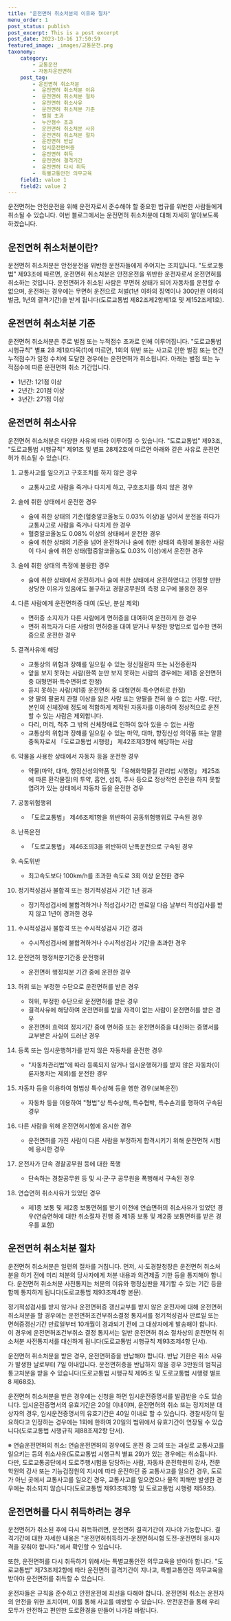 ```yaml
---
title: "운전면허 취소처분의 이유와 절차"
menu_order: 1
post_status: publish
post_excerpt: This is a post excerpt
post_date: 2023-10-16 17:50:59
featured_image: _images/교통운전.png
taxonomy:
    category:
        - 교통운전
        - 자동차운전면허
    post_tag:
        - 운전면허 취소처분
        -  운전면허 취소처분 이유
        -  운전면허 취소처분 절차
        -  운전면허 취소사유
        -  운전면허 취소처분 기준
        -  벌점 초과
        -  누산점수 초과
        -  운전면허 취소처분 사유
        -  운전면허 취소처분 절차
        -  운전면허 반납
        -  임시운전면허증
        -  운전면허 취득
        -  운전면허 결격기간
        -  운전면허 다시 취득
        -  특별교통안전 의무교육
    field1: value 1
    field2: value 2
---
```



운전면허는 안전운전을 위해 운전자로서 준수해야 할 중요한 법규를 위반한 사람들에게 취소될 수 있습니다. 이번 블로그에서는 운전면허 취소처분에 대해 자세히 알아보도록 하겠습니다.

## 운전면허 취소처분이란?

운전면허 취소처분은 안전운전을 위반한 운전자들에게 주어지는 조치입니다. "도로교통법" 제93조에 따르면, 운전면허 취소처분은 안전운전을 위반한 운전자로서 운전면허를 취소하는 것입니다. 운전면허가 취소된 사람은 무면허 상태가 되어 자동차를 운전할 수 없으며, 운전하는 경우에는 무면허 운전으로 처벌(1년 이하의 징역이나 300만원 이하의 벌금, 1년의 결격기간)을 받게 됩니다(도로교통법 제82조제2항제1호 및 제152조제1호).

## 운전면허 취소처분 기준

운전면허 취소처분은 주로 벌점 또는 누적점수 초과로 인해 이루어집니다. "도로교통법 시행규칙" 별표 28 제1호다목(1)에 따르면, 1회의 위반 또는 사고로 인한 벌점 또는 연간 누적점수가 일정 수치에 도달한 경우에는 운전면허가 취소됩니다. 아래는 벌점 또는 누적점수에 따른 운전면허 취소 기간입니다.

- 1년간: 121점 이상
- 2년간: 201점 이상
- 3년간: 271점 이상

## 운전면허 취소사유

운전면허 취소처분은 다양한 사유에 따라 이루어질 수 있습니다. "도로교통법" 제93조, "도로교통법 시행규칙" 제91조 및 별표 28제2호에 따르면 아래와 같은 사유로 운전면허가 취소될 수 있습니다.

1. 교통사고를 일으키고 구호조치를 하지 않은 경우
   - 교통사고로 사람을 죽거나 다치게 하고, 구호조치를 하지 않은 경우

2. 술에 취한 상태에서 운전한 경우
   - 술에 취한 상태의 기준(혈중알코올농도 0.03% 이상)을 넘어서 운전을 하다가 교통사고로 사람을 죽거나 다치게 한 경우
   - 혈중알코올농도 0.08% 이상의 상태에서 운전한 경우
   - 술에 취한 상태의 기준을 넘어 운전하거나 술에 취한 상태의 측정에 불응한 사람이 다시 술에 취한 상태(혈중알코올농도 0.03% 이상)에서 운전한 경우

3. 술에 취한 상태의 측정에 불응한 경우
   - 술에 취한 상태에서 운전하거나 술에 취한 상태에서 운전하였다고 인정할 만한 상당한 이유가 있음에도 불구하고 경찰공무원의 측정 요구에 불응한 경우

4. 다른 사람에게 운전면허증 대여 (도난, 분실 제외)
   - 면허증 소지자가 다른 사람에게 면허증을 대여하여 운전하게 한 경우
   - 면허 취득자가 다른 사람의 면허증을 대여 받거나 부정한 방법으로 입수한 면허증으로 운전한 경우

5. 결격사유에 해당
   - 교통상의 위험과 장해를 일으킬 수 있는 정신질환자 또는 뇌전증환자
   - 앞을 보지 못하는 사람(한쪽 눈만 보지 못하는 사람의 경우에는 제1종 운전면허 중 대형면허·특수면허로 한정)
   - 듣지 못하는 사람(제1종 운전면허 중 대형면허·특수면허로 한정)
   - 양 팔의 팔꿈치 관절 이상을 잃은 사람 또는 양팔을 전혀 쓸 수 없는 사람. 다만, 본인의 신체장애 정도에 적합하게 제작된 자동차를 이용하여 정상적으로 운전할 수 있는 사람은 제외합니다.
   - 다리, 머리, 척추 그 밖의 신체장애로 인하여 앉아 있을 수 없는 사람
   - 교통상의 위험과 장해를 일으킬 수 있는 마약, 대마, 향정신성 의약품 또는 알콜 중독자로서 「도로교통법 시행령」 제42조제3항에 해당하는 사람

6. 약물을 사용한 상태에서 자동차 등을 운전한 경우
   - 약물(마약, 대마, 향정신성의약품 및 「유해화학물질 관리법 시행령」 제25조에 따른 환각물질)의 투약, 흡연, 섭취, 주사 등으로 정상적인 운전을 하지 못할 염려가 있는 상태에서 자동차 등을 운전한 경우

7. 공동위험행위
   - 「도로교통법」 제46조제1항을 위반하여 공동위험행위로 구속된 경우

8. 난폭운전
   - 「도로교통법」 제46조의3을 위반하여 난폭운전으로 구속된 경우

9. 속도위반
   - 최고속도보다 100km/h를 초과한 속도로 3회 이상 운전한 경우

10. 정기적성검사 불합격 또는 정기적성검사 기간 1년 경과
    - 정기적성검사에 불합격하거나 적성검사기간 만료일 다음 날부터 적성검사를 받지 않고 1년이 경과한 경우

11. 수시적성검사 불합격 또는 수시적성검사 기간 경과
    - 수시적성검사에 불합격하거나 수시적성검사 기간을 초과한 경우

12. 운전면허 행정처분기간중 운전행위
    - 운전면허 행정처분 기간 중에 운전한 경우

13. 허위 또는 부정한 수단으로 운전면허를 받은 경우
    - 허위, 부정한 수단으로 운전면허를 받은 경우
    - 결격사유에 해당하여 운전면허를 받을 자격이 없는 사람이 운전면허를 받은 경우
    - 운전면허 효력의 정지기간 중에 면허증 또는 운전면허증을 대신하는 증명서를 교부받은 사실이 드러난 경우

14. 등록 또는 임시운행허가를 받지 않은 자동차를 운전한 경우
    - "자동차관리법"에 따라 등록되지 않거나 임시운행허가를 받지 않은 자동차(이륜자동차는 제외)를 운전한 경우

15. 자동차 등을 이용하여 형법상 특수상해 등을 행한 경우(보복운전)
    - 자동차 등을 이용하여 "형법"상 특수상해, 특수협박, 특수손괴를 행하여 구속된 경우

16. 다른 사람을 위해 운전면허시험에 응시한 경우
    - 운전면허를 가진 사람이 다른 사람을 부정하게 합격시키기 위해 운전면허 시험에 응시한 경우

17. 운전자가 단속 경찰공무원 등에 대한 폭행
    - 단속하는 경찰공무원 등 및 시·군·구 공무원을 폭행해서 구속된 경우

18. 연습면허 취소사유가 있었던 경우
    - 제1종 보통 및 제2종 보통면허를 받기 이전에 연습면허의 취소사유가 있었던 경우(연습면허에 대한 취소절차 진행 중 제1종 보통 및 제2종 보통면허를 받은 경우를 포함)

## 운전면허 취소처분 절차

운전면허 취소처분은 일련의 절차를 거칩니다. 먼저, 시·도경찰청장은 운전면허 취소처분을 하기 전에 미리 처분의 당사자에게 처분 내용과 의견제출 기한 등을 통지해야 합니다. 운전면허 취소처분 사전통지는 처분의 이유와 행정심판을 제기할 수 있는 기간 등을 함께 통지하게 됩니다(도로교통법 제93조제4항 본문).

정기적성검사를 받지 않거나 운전면허증 갱신교부를 받지 않은 운전자에 대해 운전면허 취소처분을 할 경우에는 운전면허조건부취소결정 통지서를 정기적성검사 만료일 또는 면허증갱신기간 만료일부터 10개월이 경과되기 전에 그 대상자에게 발송해야 합니다. 이 경우에 운전면허조건부취소 결정 통지서는 일반 운전면허 취소 절차상의 운전면허 취소처분 사전통지서를 대신하게 됩니다(도로교통법 시행규칙 제93조제4항 단서).

운전면허 취소처분을 받은 경우, 운전면허증을 반납해야 합니다. 반납 기한은 취소 사유가 발생한 날로부터 7일 이내입니다. 운전면허증을 반납하지 않을 경우 3만원의 범칙금통고처분을 받을 수 있습니다(도로교통법 시행규칙 제95조 및 도로교통법 시행령 별표 8 제68호).

운전면허 취소처분을 받은 경우에는 신청을 하면 임시운전증명서를 발급받을 수도 있습니다. 임시운전증명서의 유효기간은 20일 이내이며, 운전면허의 취소 또는 정지처분 대상자의 경우, 임시운전증명서의 유효기간은 40일 이내로 할 수 있습니다. 경찰서장이 필요하다고 인정하는 경우에는 1회에 한하여 20일의 범위에서 유효기간이 연장될 수 있습니다(도로교통법 시행규칙 제88조제2항 단서).

※ 연습운전면허의 취소: 연습운전면허의 경우에도 운전 중 고의 또는 과실로 교통사고를 일으키는 등의 취소사유(도로교통법 시행규칙 별표 29)가 있는 경우에는 취소됩니다. 다만, 도로교통공단에서 도로주행시험을 담당하는 사람, 자동차 운전학원의 강사, 전문학원의 강사 또는 기능검정원의 지시에 따라 운전하던 중 교통사고를 일으킨 경우, 도로가 아닌 곳에서 교통사고를 일으킨 경우, 교통사고를 일으켰으나 물적 피해만 발생한 경우에는 취소되지 않습니다(도로교통법 제93조제3항 및 도로교통법 시행령 제59조).

## 운전면허를 다시 취득하려는 경우

운전면허가 취소된 후에 다시 취득하려면, 운전면허 결격기간이 지나야 가능합니다. 결격기간에 대한 자세한 내용은 "운전면허취득하기-운전면허시험 도전-운전면허 응시자격을 갖춰야 합니다."에서 확인할 수 있습니다.

또한, 운전면허를 다시 취득하기 위해서는 특별교통안전 의무교육을 받아야 합니다. "도로교통법" 제73조제2항에 따라 운전면허 결격기간이 지나고, 특별교통안전 의무교육을 받아야 운전면허를 취득할 수 있습니다.

운전자들은 규칙을 준수하고 안전운전에 최선을 다해야 합니다. 운전면허 취소는 운전자의 안전을 위한 조치이며, 이를 통해 사고를 예방할 수 있습니다. 안전운전을 통해 우리 모두가 안전하고 편안한 도로환경을 만들어 나가길 바랍니다.


